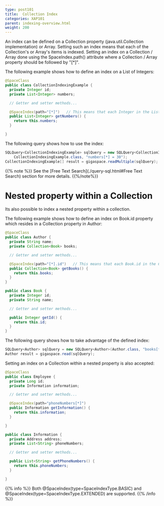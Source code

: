 ```yaml
---
type: post101
title:  Collection Index
categories: XAP101
parent: indexing-overview.html
weight: 200
---
```


An index can be defined on a Collection property (java.util.Collection implementation) or Array. Setting such an index means that each of the Collection's or Array's items is indexed. Setting an index on a Collection / Array done using the SpaceIndex.path() attribute where a Collection / Array property should be followed by "\[\*\]".

The following example shows how to define an index on a List of Integers:


```java
@SpaceClass
public class CollectionIndexingExample {
  private Integer id;
  private List<Integer> numbers;

  // Getter and setter methods...

  @SpaceIndex(path="[*]")   // This means that each Integer in the List is indexed.
  public List<Integer> getNumbers() {
    return this.numbers;
  }

}
```

The following query shows how to use the index:


```java
SQLQuery<CollectionIndexingExample> sqlQuery = new SQLQuery<CollectionIndexingExample>(
    CollectionIndexingExample.class, "numbers[*] = 30");
CollectionIndexingExample[] result = gigaspace.readMultiple(sqlQuery);
```

{{% note %}}
See the [Free Text Search](./query-sql.html#Free Text Search) section for more details.
{{%/note%}}

# Nested property within a Collection

Its also possible to index a nested property within a collection.

The following example shows how to define an index on Book.id property which resides in a Collection property in Author:


```java
@SpaceClass
public class Author {
  private String name;
  private Collection<Book> books;

  // Getter and setter methods...

  @SpaceIndex(path="[*].id")   // This means that each Book.id in the Collection is indexed.
  public Collection<Book> getBooks() {
    return this.books;
  }
}

public class Book {
  private Integer id;
  private String name;

  // Getter and setter methods...

  public Integer getId() {
    return this.id;
  }
}
```

The following query shows how to take advantage of the defined index:


```java
SQLQuery<Author> sqlQuery = new SQLQuery<Author>(Author.class, "books[*].id = 57");
Author result = gigaspace.read(sqlQuery);
```

Setting an index on a Collection within a nested property is also accepted:


```java
@SpaceClass
public class Employee {
  private Long id;
  private Information information;

  // Getter and setter methods...

  @SpaceIndex(path="phoneNumbers[*]")
  public Information getInformation() {
    return this.information;
  }

}

public class Information {
  private Address address;
  private List<String> phoneNumbers;

  // Getter and setter methods...

  public List<String> getPhoneNumbers() {
    return this.phoneNumbers;
  }

}
```

{{% info %}}
Both @SpaceIndex(type=SpaceIndexType.BASIC) and @SpaceIndex(type=SpaceIndexType.EXTENDED) are supported.
{{% /info %}}


